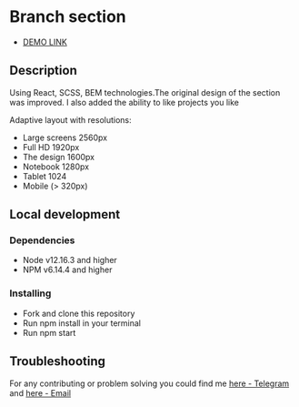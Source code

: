 # Branch section

- [DEMO LINK](https://11olya112.github.io/Eco___cosmetics/)

## Description

Using React, SCSS, BEM technologies.The original design of the section was improved.
I also added the ability to like projects you like

Adaptive layout with resolutions:

- Large screens 2560px
- Full HD 1920px
- The design 1600px
- Notebook 1280px
- Tablet 1024
- Mobile (> 320px)

## Local development

### Dependencies
* Node v12.16.3 and higher
* NPM v6.14.4 and higher

### Installing
* Fork and clone this repository
* Run npm install in your terminal
* Run npm start

## Troubleshooting

For any contributing or problem solving you could find me [here - Telegram](https://t.me/Olya_36) and [here - Email](mailto:olyabushovska767@gmail.com)
